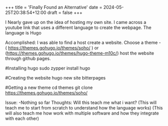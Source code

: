 +++
title = 'Finally Found an Alternative'
date = 2024-05-25T20:38:54+12:00
draft = false
+++

I Nearly gave up on the idea of hosting my own site.
I came across a youtube link that uses a different language to create the webpage.
The language is Hugo

Accomplished:
I was able to find a host create a website.
Choose a theme - ( https://themes.gohugo.io/themes/soho/ ) or (https://themes.gohugo.io/themes/hugo-theme-m10c/)
host the website through github pages.

#Installing hugo
sudo zypper install hugo

#Creating the website
hugo new site bitterpages

#Getting a new theme
cd themes
git clone https://themes.gohugo.io/themes/soho/

Issue: -Nothing so far
Thoughts:
Will this teach me what i want?
(This will teach me to start from scratch to understand how the language works)
(This will also teach me how work with multiple software and how they integrate with each other)

